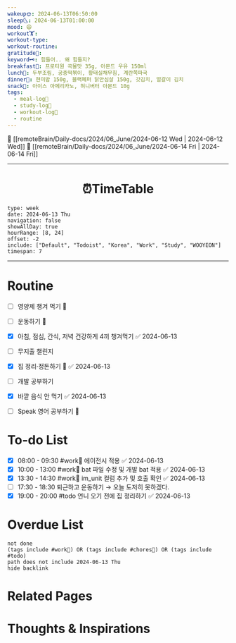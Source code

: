 ```yaml
---
wakeup🌞: 2024-06-13T06:50:00
sleep🌜: 2024-06-13T01:00:00
mood: 😄
workout🏋️: 
workout-type: 
workout-routine: 
gratitude🙏: 
keyword🗝️: 힘들어.. 왜 힘들지?
breakfast🍳: 프로티원 곡물맛 35g, 아몬드 우유 150ml
lunch🍚: 두부조림, 궁중떡볶이, 황태실채무침, 계란쪽파국
dinner🥗: 현미밥 150g, 블랙페퍼 닭안심살 150g, 갓김치, 얼갈이 김치
snack🍬: 아이스 아메리카노, 허니버터 아몬드 10g
tags:
  - meal-log📝
  - study-log📓
  - workout-log💪
  - routine
---
```


🔺 [[remoteBrain/Daily-docs/2024/06_June/2024-06-12 Wed | 2024-06-12 Wed]]
🔻 [[remoteBrain/Daily-docs/2024/06_June/2024-06-14 Fri | 2024-06-14 Fri]]
___
<h1> <center>⏰TimeTable </center> </h1>

```gEvent
type: week
date: 2024-06-13 Thu
navigation: false
showAllDay: true
hourRange: [8, 24]
offset: -2
include: ["Default", "Todoist", "Korea", "Work", "Study", "WOOYEON"]
timespan: 7
```

--- 


# Routine 

- [ ] 영양제 챙겨 먹기 🔼 
- [ ] 운동하기 🔼
- [x] 아침, 점심, 간식, 저녁 건강하게 4끼 챙겨먹기 ✅ 2024-06-13
- [ ] 무지출 챌린지 
- [x] 집 정리·정돈하기 🔼 ✅ 2024-06-13
- [ ] 개발 공부하기
- [x] 바깥 음식 안 먹기 ✅ 2024-06-13
- [ ] Speak 영어 공부하기 🔼 


# To-do List

- [x] 08:00 - 09:30 #work💼 에이전시 적용 ✅ 2024-06-13
- [x] 10:00 - 13:00 #work💼 bat 파일 수정 및 개발 bat 적용 ✅ 2024-06-13
- [x] 13:30 - 14:30 #work💼 im_unit 컬럼 추가 및 호출 확인 ✅ 2024-06-13
- [ ] 17:30 - 18:30  퇴근하고 운동하기 → 오늘 도저히 못하겠다. 
- [x] 19:00 - 20:00 #todo 언니 오기 전에 집 정리하기 ✅ 2024-06-13

# Overdue List
```tasks
not done
(tags include #work💼) OR (tags include #chores🧺) OR (tags include #todo)
path does not include 2024-06-13 Thu
hide backlink
```

# Related Pages



# Thoughts & Inspirations

